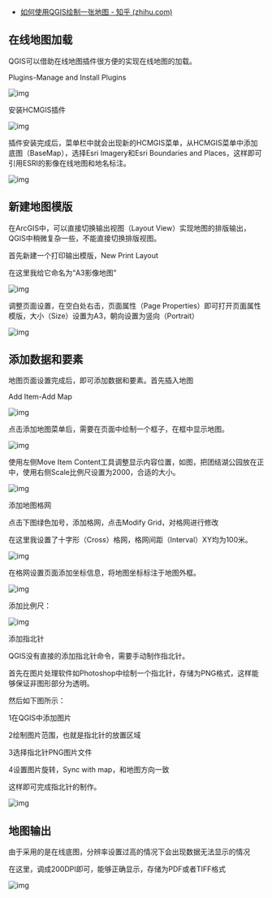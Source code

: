 - [如何使用QGIS绘制一张地图 - 知乎 (zhihu.com)](https://zhuanlan.zhihu.com/p/66504876)

## 在线地图加载

QGIS可以借助在线地图插件很方便的实现在线地图的加载。

Plugins-Manage and Install Plugins

![img](https://pic1.zhimg.com/80/v2-2c742f6ec87dfa639536bf91e4fc14a4_720w.jpg)

安装HCMGIS插件

![img](https://pic3.zhimg.com/80/v2-a1d3b1ee2c3ce2a2c3fbbb7cb70cd6ee_720w.jpg)

插件安装完成后，菜单栏中就会出现新的HCMGIS菜单，从HCMGIS菜单中添加底图（BaseMap），选择Esri Imagery和Esri Boundaries and Places，这样即可引用ESRI的影像在线地图和地名标注。

![img](https://pic4.zhimg.com/80/v2-ae3f0594487238040699399f6ecf15f7_720w.jpg)

## 新建地图模版

在ArcGIS中，可以直接切换输出视图（Layout View）实现地图的排版输出，QGIS中稍微复杂一些，不能直接切换排版视图。

首先新建一个打印输出模版，New Print Layout

在这里我给它命名为“A3影像地图”

![img](https://pic1.zhimg.com/80/v2-b05d51800cf971373c1cd26fe3bade40_720w.jpg)

调整页面设置，在空白处右击，页面属性（Page Properties）即可打开页面属性模版，大小（Size）设置为A3，朝向设置为竖向（Portrait）

![img](https://pic1.zhimg.com/80/v2-005822f81fcad79a986cedb318dc6864_720w.jpg)

## 添加数据和要素

地图页面设置完成后，即可添加数据和要素。首先插入地图

Add Item-Add Map

![img](https://pic1.zhimg.com/80/v2-a011c838854facb4b3735fc543cf21cc_720w.jpg)

点击添加地图菜单后，需要在页面中绘制一个框子，在框中显示地图。

![img](https://pic3.zhimg.com/80/v2-699c54b3a9556f3b0e09e7186f3f909e_720w.jpg)

使用左侧Move Item Content工具调整显示内容位置，如图，把团结湖公园放在正中，使用右侧Scale比例尺设置为2000，合适的大小。

![img](https://pic3.zhimg.com/80/v2-0227504b5a3ac68dfbb0f24d871e80de_720w.jpg)



添加地图格网

点击下图绿色加号，添加格网，点击Modify Grid，对格网进行修改

在这里我设置了十字形（Cross）格网，格网间距（Interval）XY均为100米。

![img](https://pic2.zhimg.com/80/v2-6799573c5d212d7195921a34f4551fc5_720w.jpg)

在格网设置页面添加坐标信息，将地图坐标标注于地图外框。

![img](https://pic1.zhimg.com/80/v2-e92bbe7a51df2a23b5120f0d11b80ea8_720w.jpg)



添加比例尺：

![img](https://pic4.zhimg.com/80/v2-a96e4903beee785e5398bf5555e799fb_720w.jpg)

添加指北针

QGIS没有直接的添加指北针命令，需要手动制作指北针。

首先在图片处理软件如Photoshop中绘制一个指北针，存储为PNG格式，这样能够保证非图形部分为透明。

然后如下图所示：

1在QGIS中添加图片

2绘制图片范围，也就是指北针的放置区域

3选择指北针PNG图片文件

4设置图片旋转，Sync with map，和地图方向一致

这样即可完成指北针的制作。

![img](https://pic1.zhimg.com/80/v2-f25167911fc3ed4b167cdbc1156a461c_720w.jpg)

## 地图输出

由于采用的是在线底图，分辨率设置过高的情况下会出现数据无法显示的情况

在这里，调成200DPI即可，能够正确显示，存储为PDF或者TIFF格式

![img](https://pic4.zhimg.com/80/v2-0f7ac7e68b4fa46c41192577445c86ab_720w.jpg)